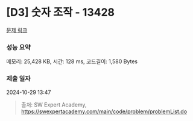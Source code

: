 # [D3] 숫자 조작 - 13428 

[문제 링크](https://swexpertacademy.com/main/code/problem/problemDetail.do?contestProbId=AX4EJPs68IkDFARe) 

### 성능 요약

메모리: 25,428 KB, 시간: 128 ms, 코드길이: 1,580 Bytes

### 제출 일자

2024-10-29 13:47



> 출처: SW Expert Academy, https://swexpertacademy.com/main/code/problem/problemList.do